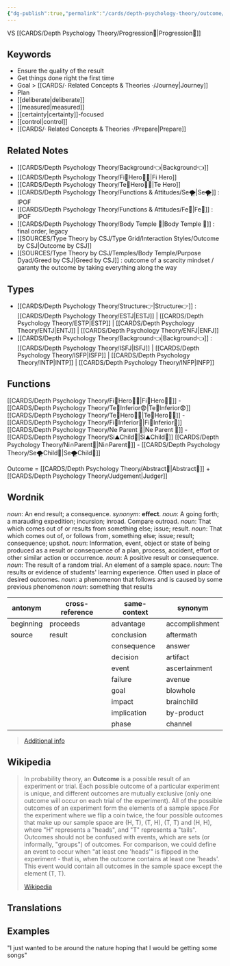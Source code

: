 ```yaml
---
{"dg-publish":true,"permalink":"/cards/depth-psychology-theory/outcome/","noteIcon":"","created":"2022-12-30T12:33:54.141+01:00","updated":"2023-04-20T22:35:54.859+02:00"}
---
```



VS [[CARDS/Depth Psychology Theory/Progression🧗\|Progression🧗]] 

## Keywords
- Ensure the quality of the result
- Get things done right the first time
- Goal > [[CARDS/· Related Concepts & Theories ·/Journey\|Journey]]
- Plan 
- [[deliberate\|deliberate]] 
- [[measured\|measured]]
- [[certainty\|certainty]]-focused 
- [[control\|control]] 
- [[CARDS/· Related Concepts & Theories ·/Prepare\|Prepare]]

## Related Notes 
- [[CARDS/Depth Psychology Theory/Background👈\|Background👈]]
- [[CARDS/Depth Psychology Theory/Fi🔱Hero🦸‍♂️\|Fi Hero]] 
- [[CARDS/Depth Psychology Theory/Te🏹Hero🦸‍♂️\|Te Hero]]
- [[CARDS/Depth Psychology Theory/Functions & Attitudes/Se🌪️\|Se🌪️]] : IPOF
- [[CARDS/Depth Psychology Theory/Functions & Attitudes/Fe💉\|Fe💉]] : IPOF
- [[CARDS/Depth Psychology Theory/Body Temple 🌳\|Body Temple 🌳]] : final order, legacy 
- [[SOURCES/Type Theory by CSJ/Type Grid/Interaction Styles/Outcome by CSJ\|Outcome by CSJ]]
- [[SOURCES/Type Theory by CSJ/Temples/Body Temple/Purpose Dyad/Greed by CSJ\|Greed by CSJ]] : outcome of a scarcity mindset / garanty the outcome by taking everything along the way 

## Types 
- [[CARDS/Depth Psychology Theory/Structure👉\|Structure👉]] : [[CARDS/Depth Psychology Theory/ESTJ\|ESTJ]] | [[CARDS/Depth Psychology Theory/ESTP\|ESTP]] | [[CARDS/Depth Psychology Theory/ENTJ\|ENTJ]] | [[CARDS/Depth Psychology Theory/ENFJ\|ENFJ]]
- [[CARDS/Depth Psychology Theory/Background👈\|Background👈]] : [[CARDS/Depth Psychology Theory/ISFJ\|ISFJ]] | [[CARDS/Depth Psychology Theory/ISFP\|ISFP]] | [[CARDS/Depth Psychology Theory/INTP\|INTP]] | [[CARDS/Depth Psychology Theory/INFP\|INFP]] 

## Functions
[[CARDS/Depth Psychology Theory/Fi🔱Hero🦸‍♂️\|Fi🔱Hero🦸‍♂️]] - [[CARDS/Depth Psychology Theory/Te🏹Inferior😨\|Te🏹Inferior😨]]
[[CARDS/Depth Psychology Theory/Te🏹Hero🦸‍♂️\|Te🏹Hero🦸‍♂️]] - [[CARDS/Depth Psychology Theory/Fi🔱Inferior👶\|Fi🔱Inferior👶]]
[[CARDS/Depth Psychology Theory/Ne Parent 🤨\|Ne Parent 🤨]] - [[CARDS/Depth Psychology Theory/Si⛰️Child👼\|Si⛰️Child👼]]
[[CARDS/Depth Psychology Theory/Ni🔥Parent🤨\|Ni🔥Parent🤨]] - [[CARDS/Depth Psychology Theory/Se🌪️Child👼\|Se🌪️Child👼]] 

Outcome = [[CARDS/Depth Psychology Theory/Abstract💭\|Abstract💭]] + [[CARDS/Depth Psychology Theory/Judgement\|Judger]]

## Wordnik
*noun*: An end result; a consequence. <i>synonym</i>: <strong> effect</strong>.
*noun*: A going forth; a marauding expedition; incursion; inroad. Compare <internalXref urlencoded="outroad">outroad</internalXref>.
*noun*: That which comes out of or results from something else; issue; result.
*noun*: That which comes out of, or follows from, something else; issue; result; consequence; upshot.
*noun*: Information, event, object or state of being produced as a result or consequence of a plan, process, accident, effort or other similar action or occurrence.
*noun*: A positive result or consequence.
*noun*: The result of a random trial. An element of a sample space.
*noun*: The results or evidence of students' learning experience. Often used in place of desired outcomes.
*noun*: a phenomenon that follows and is caused by some previous phenomenon
*noun*: something that results

| antonym |cross-reference |same-context |synonym |
| --- | --- | --- | --- |
| beginning | proceeds | advantage | accomplishment |
| source | result | conclusion | aftermath |
|  |  | consequence | answer |
|  |  | decision | artifact |
|  |  | event | ascertainment |
|  |  | failure | avenue |
|  |  | goal | blowhole |
|  |  | impact | brainchild |
|  |  | implication | by-product |
|  |  | phase | channel |

> [Additional info](https://www.wordnik.com/words/outcome)
## Wikipedia 

> In probability theory, an **Outcome** is a possible result of an experiment or trial. Each possible outcome of a particular experiment is unique, and different outcomes are mutually exclusive (only one outcome will occur on each trial of the experiment). All of the possible outcomes of an experiment form the elements of a sample space.For the experiment where we flip a coin twice, the four possible outcomes that make up our sample space are (H, T), (T, H), (T, T) and (H, H), where "H" represents a "heads", and "T" represents a "tails". Outcomes should not be confused with events, which are sets (or informally, "groups") of outcomes. For comparison, we could define an event to occur when "at least one 'heads'" is flipped in the experiment - that is, when the outcome contains at least one 'heads'. This event would contain all outcomes in the sample space except the element (T, T).
>
> [Wikipedia](https://en.wikipedia.org/wiki/Outcome%20(probability))

## Translations 


## Examples
"I just wanted to be around the nature hoping that I would be getting some songs"